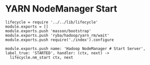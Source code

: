 
# YARN NodeManager Start

    lifecycle = require '../../lib/lifecycle'
    module.exports = []
    module.exports.push 'masson/bootstrap'
    module.exports.push 'ryba/hadoop/yarn_rm/wait'
    module.exports.push require('./index').configure

    module.exports.push name: 'Hadoop NodeManager # Start Server', label_true: 'STARTED', handler: (ctx, next) ->
      lifecycle.nm_start ctx, next
